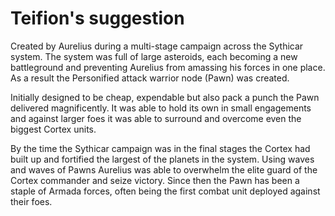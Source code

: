 # Teifion's suggestion
Created by Aurelius during a multi-stage campaign across the Sythicar system. The system was full of large asteroids, each becoming a new battleground and preventing Aurelius from amassing his forces in one place. As a result the Personified attack warrior node (Pawn) was created.

Initially designed to be cheap, expendable but also pack a punch the Pawn delivered magnificently. It was able to hold its own in small engagements and against larger foes it was able to surround and overcome even the biggest Cortex units.

By the time the Sythicar campaign was in the final stages the Cortex had built up and fortified the largest of the planets in the system. Using waves and waves of Pawns Aurelius was able to overwhelm the elite guard of the Cortex commander and seize victory. Since then the Pawn has been a staple of Armada forces, often being the first combat unit deployed against their foes.

